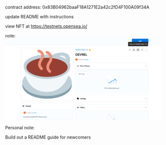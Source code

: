 contract address: 0x83B04962baaF18A1271E2a42c2fD4F100A09f34A

update README with instructions

view NFT at
https://testnets.opensea.io/

note:
![Screenshot](/assets/imgs/openSea.png)

Personal note:

Build out a README guide for newcomers
